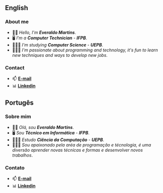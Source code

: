 ## English

### About me

- 👋🏽 _Hello, I'm **Everaldo Martins**_.
- 🖥️ _I'm a **Computer Technician** - **IFPB**_.
- 👨🏽‍💻 _I'm studying **Computer Science** - **UEPB**_.
- 🤵🏽‍♂️ _I'm passionate about programming and technology, it's fun to learn new techniques and ways to develop new jobs_.

### Contact
- 📫 **<a href="mailto:everaldoinfortecnico@gmail.com" target="_blank">E-mail</a>** 
- 📊 **<a href="https://www.linkedin.com/in/everaldo-martins-de-oliveira-214400b3" target="_blank">Linkedin</a>**

## Portugês

### Sobre mim

- 👋🏽 _Olá, sou **Everaldo Martins**_.
- 🖥️ _Sou **Técnico em Informática** - **IFPB**_.
- 👨🏽‍💻 _Estudo **Ciência da Computação** - **UEPB**_.
- 🤵🏽‍♂️ _Sou apaixonado pela aréa de programação e técnologia, é uma diversão aprender novas técnicas e formas e desenvolver novos trabalhos_.

### Contato
- 📫 **<a href="mailto:everaldoinfortecnico@gmail.com" target="_blank">E-mail</a>** 
- 📊 **<a href="https://www.linkedin.com/in/everaldo-martins-de-oliveira-214400b3" target="_blank">Linkedin</a>**

<!---
Everaldo-Martins/Everaldo-Martins is a ✨ special ✨ repository because its `README.md` (this file) appears on your GitHub profile.
You can click the Preview link to take a look at your changes.
--->
